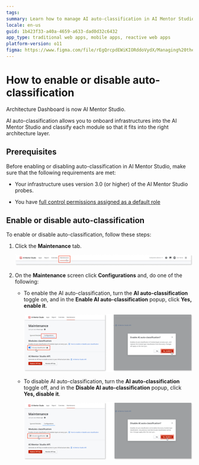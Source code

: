 ```yaml
---
tags: 
summary: Learn how to manage AI auto-classification in AI Mentor Studio for OutSystems 11 (O11).
locale: en-us
guid: 1b423f33-a40a-4659-a633-dad0d32c6432
app_type: traditional web apps, mobile apps, reactive web apps
platform-version: o11
figma: https://www.figma.com/file/rEgQrcpdEWiKIORddoVydX/Managing%20the%20Applications%20Lifecycle?node-id=2076:6304
---
```


# How to enable or disable auto-classification

<div class="info" markdown="1">

Architecture Dashboard is now AI Mentor Studio.

</div>

AI auto-classification allows you to onboard infrastructures into the AI Mentor Studio and classify each module so that it fits into the right architecture layer.

## Prerequisites

Before enabling or disabling auto-classification in AI Mentor Studio, make sure that the following requirements are met:

* Your infrastructure uses version 3.0 (or higher) of the AI Mentor Studio probes.

* You have [full control permissions assigned as a default role](how-works.md#maintenance-and-operations-permissions)

## Enable or disable auto-classification

To enable or disable auto-classification, follow these steps:

1. Click the **Maintenance** tab.

    ![Screenshot showing the Maintenance tab selection in AI Mentor Studio](images/select-maintenance-ams.png "Selecting the Maintenance Tab in AI Mentor Studio")

1. On the **Maintenance** screen click **Configurations** and, do one of the following: 

    * To enable the AI auto-classification, turn the **AI auto-classification** toggle on, and in the **Enable AI auto-classification** popup, click **Yes, enable it**. 

        ![Popup window with an option to enable AI auto-classification in AI Mentor Studio](images/enable-ai-auto-classification-ams.png "Enabling AI Auto-Classification in AI Mentor Studio")

    * To disable AI auto-classification, turn the **AI auto-classification** toggle off, and in the **Disable AI auto-classification** popup, click **Yes, disable it**.

        ![Popup window with an option to disable AI auto-classification in AI Mentor Studio](images/disable-ai-auto-classification-ams.png "Disabling AI Auto-Classification in AI Mentor Studio")
